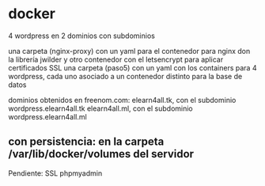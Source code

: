 # docker
4 wordpress en 2 dominios con subdominios

una carpeta (nginx-proxy) con un yaml para el contenedor para nginx don la librería jwilder y otro contenedor con el letsencrypt para aplicar certificados SSL
una carpeta (paso5) con un yaml con los containers para 4 wordpress, cada uno asociado a un contenedor distinto para la base de datos

dominios obtenidos en freenom.com:
elearn4all.tk, con el subdominio wordpress.elearn4all.tk
elearn4all.ml, con el subdominio wordpress.elearn4all.ml

con persistencia: en la carpeta /var/lib/docker/volumes del servidor
-------------------------
Pendiente:
SSL
phpmyadmin
